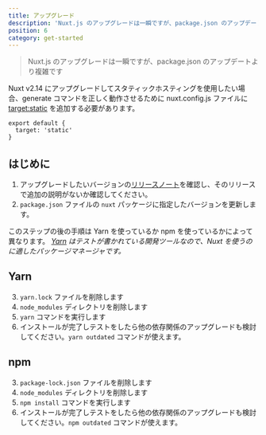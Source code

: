 ```yaml
---
title: アップグレード
description: 'Nuxt.js のアップグレードは一瞬ですが、package.json のアップデートより複雑です'
position: 6
category: get-started
---
```


> Nuxt.js のアップグレードは一瞬ですが、package.json のアップデートより複雑です

Nuxt v2.14 にアップグレードしてスタティックホスティングを使用したい場合、generate コマンドを正しく動作させるために nuxt.config.js ファイルに [target:static](/docs/2.x/features/deployment-targets#static-hosting) を追加する必要があります。

```js{}[nuxt.config.js]
export default {
  target: 'static'
}
```

## はじめに

1. アップグレードしたいバージョンの[リリースノート](/docs/release-notes)を確認し、そのリリースで追加の説明がないか確認してください。
2. `package.json` ファイルの `nuxt` パッケージに指定したバージョンを更新します。

このステップの後の手順は Yarn を使っているか npm を使っているかによって異なります。 _[Yarn](https://yarnpkg.com/ja/docs/usage) はテストが書かれている開発ツールなので、Nuxt を使うのに適したパッケージマネージャです。_

## Yarn

3. `yarn.lock` ファイルを削除します
4. `node_modules` ディレクトリを削除します
5. `yarn` コマンドを実行します
6. インストールが完了しテストをしたら他の依存関係のアップグレードも検討してください。`yarn outdated` コマンドが使えます。

## npm

3. `package-lock.json` ファイルを削除します
4. `node_modules` ディレクトリを削除します
5. `npm install` コマンドを実行します
6. インストールが完了しテストをしたら他の依存関係のアップグレードも検討してください。`npm outdated` コマンドが使えます。
